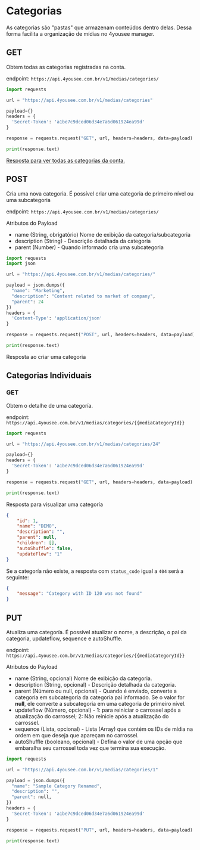 # Categorias

As categorias são "pastas" que armazenam conteúdos dentro delas. Dessa forma facilita a organização de mídias no 4yousee manager.

## GET

Obtem todas as categorias registradas na conta.

endpoint: `https://api.4yousee.com.br/v1/medias/categories/`

```python
import requests

url = "https://api.4yousee.com.br/v1/medias/categories"

payload={}
headers = {
  'Secret-Token': 'a1be7c9dced06d34e7a6d061924ea99d'
}

response = requests.request("GET", url, headers=headers, data=payload)

print(response.text)
```

[Resposta para ver todas as categorias da conta.](https://gist.github.com/Alfareiza/81849492b4c0169faeb930d4c5422ffe#gistcomment-3917521)


## POST

Cria uma nova categoria. É possível criar uma categoria de primeiro nível ou uma subcategoria

endpoint: `https://api.4yousee.com.br/v1/medias/categories/`

Atributos do Payload
- name (String, obrigatório) Nome de exibição da categoria/subcategoria
- description (String) - Descrição detalhada da categoria
- parent (Number) - Quando informado cria uma subcategoria

```python
import requests
import json

url = "https://api.4yousee.com.br/v1/medias/categories/"

payload = json.dumps({
  "name": "Marketing",
  "description": "Content related to market of company",
  "parent": 24
})
headers = {
  'Content-Type': 'application/json'
}

response = requests.request("POST", url, headers=headers, data=payload)

print(response.text)
```

Resposta ao criar uma categoria

## Categorias Individuais

### GET

Obtem o detalhe de uma categoría.

endpoint: `https://api.4yousee.com.br/v1/medias/categories/{{mediaCategoryId}}`

```python
import requests

url = "https://api.4yousee.com.br/v1/medias/categories/24"

payload={}
headers = {
  'Secret-Token': 'a1be7c9dced06d34e7a6d061924ea99d'
}

response = requests.request("GET", url, headers=headers, data=payload)

print(response.text)
```

Resposta para visualizar uma categoría

```json
{
    "id": 1,
    "name": "DEMO",
    "description": "",
    "parent": null,
    "children": [],
    "autoShuffle": false,
    "updateFlow": "1"
}
```

Se a categoría não existe, a resposta com `status_code` igual a `404` será a seguinte:

```json
{
    "message": "Category with ID 120 was not found"
}
```

## PUT

Atualiza uma categoría. É possível atualizar o nome, a descrição, o pai da categoria, updateflow, sequence e autoShuffle.

endpoint: `https://api.4yousee.com.br/v1/medias/categories/{{mediaCategoryId}}`

Atributos do Payload
- name (String, opcional) Nome de exibição da categoria.
- description (String, opcional) - Descrição detalhada da categoria.
- parent (Número ou null, opcional) - Quando é enviado, converte a categoria em subcategoria da categoria pai informado. Se o valor for **null**, ele converte a subcategoria em uma categoria de primeiro nível.
- updateflow (Número, opcional) - 1: para reiniciar o carrossel após a atualização do carrossel; 2: Não reinicie após a atualização do carrossel.
- sequence (Lista, opcional) - Lista (Array) que contém os IDs de mídia na ordem em que deseja que apareçam no carrossel.
- autoShuffle (booleano, opcional) - Defina o valor de uma opção que embaralha seu carrossel toda vez que termina sua execução.

```python
import requests

url = "https://api.4yousee.com.br/v1/medias/categories/1"

payload = json.dumps({
  "name": "Sample Category Renamed",
  "description": "",
  "parent": null,
})
headers = {
  'Secret-Token': 'a1be7c9dced06d34e7a6d061924ea99d'
}

response = requests.request("PUT", url, headers=headers, data=payload)

print(response.text)
```
